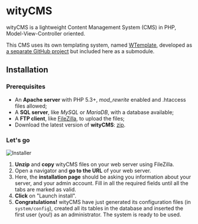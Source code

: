 # wityCMS

wityCMS is a lightweight Content Management System (CMS) in PHP, Model-View-Controller oriented.

This CMS uses its own templating system, named [WTemplate](https://github.com/Creatiwity/WTemplate), developed as [a separate GitHub project](https://github.com/Creatiwity/WTemplate) but included here as a submodule.

## Installation

### Prerequisites

* An **Apache server** with PHP 5.3+, *mod_rewrite* enabled and .htaccess files allowed;
* A **SQL server**, like *MySQL* or *MariaDB*, with a database available;
* A **FTP client**, like [FileZilla](https://filezilla-project.org/), to upload the files;
* Download the latest version of **wityCMS**: [zip](https://github.com/Creatiwity/wityCMS/releases/download/0.5.0/wityCMS-0.5.0.zip).

### Let's go

![Installer](https://raw.githubusercontent.com/Creatiwity/wityCMS/0.5/installer/installer.jpg)

1. **Unzip** and **copy** wityCMS files on your web server using FileZilla.
2. Open a navigator and **go to the URL** of your web server.
3. Here, the **installation page** should be asking you information about your server, and your admin account. Fill in all the required fields until all the tabs are marked as valid.
4. **Click** on "Launch install".
5. **Congratulations!** wityCMS have just generated its configuration files (in `system/config`), created all its tables in the database and inserted the first user (you!) as an administrator. The system is ready to be used.
